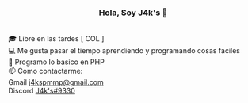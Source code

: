 <h3 align="center">Hola, Soy J4k's 👋</h3>
  <br>
  🎓 Libre en las tardes [ COL ]
  <br>
  💻 Me gusta pasar el tiempo aprendiendo y programando cosas faciles
  <br>
  🔬 Programo lo basico en PHP
  <br>
  📫 Como contactarme: 
  <br>
  Gmail <a href="mailto: j4kspmmp@gmail.com">j4kspmmp@gmail.com</a>
  <br>
  Discord <a href="mailto: J4k's#9330">J4k's#9330</a>
</p>
